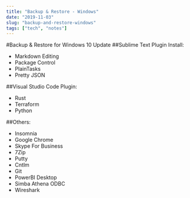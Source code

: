 ```yaml
---
title: "Backup & Restore - Windows"
date: "2019-11-03"
slug: "backup-and-restore-windows"
tags: ["tech", "notes"]
---
```


#Backup & Restore for Windows 10 Update
##Sublime Text Plugin
Install:  
- Markdown Editing
- Package Control
- PlainTasks
- Pretty JSON

##Visual Studio Code
Plugin:  
- Rust
- Terraform
- Python

##Others:  
- Insomnia  
- Google Chrome  
- Skype For Business  
- 7Zip  
- Putty  
- Cntlm  
- Git  
- PowerBI Desktop
- Simba Athena ODBC
- Wireshark  

